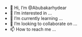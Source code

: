 - 👋 Hi, I’m @Abubakarhydear
- 👀 I’m interested in ...
- 🌱 I’m currently learning ...
- 💞️ I’m looking to collaborate on ...
- 📫 How to reach me ...

<!---
Abubakarhydear/Abubakarhydear is a ✨ special ✨ repository because its `README.md` (this file) appears on your GitHub profile.
You can click the Preview link to take a look at your changes.
--->
